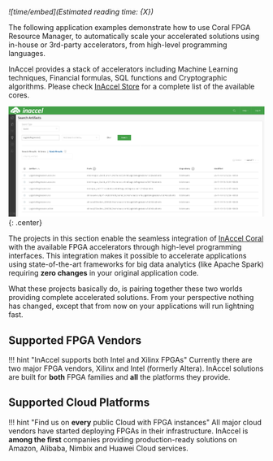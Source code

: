 *![time/embed](Estimated reading time: {X})*

The following application examples demonstrate how to use Coral FPGA Resource
Manager, to automatically scale your accelerated solutions using in-house or
3rd-party accelerators, from high-level programming languages.

InAccel provides a stack of accelerators including Machine Learning techniques,
Financial formulas, SQL functions and Cryptographic algorithms. Please check
[InAccel Store](https://store.inaccel.com) for a complete list of the available
cores.

![jfrog-search](/img/jfrog-search.png){: .center}

The projects in this section enable the seamless integration of
[InAccel Coral](https://inaccel.com/coral-fpga-resource-manager) with the
available FPGA accelerators through high-level programming interfaces. This
integration makes it possible to accelerate applications using state-of-the-art
frameworks for big data analytics (like Apache Spark) requiring **zero changes**
in your original application code.

What these projects basically do, is pairing together these two worlds providing
complete accelerated solutions. From your perspective nothing has changed,
except that from now on your applications will run lightning fast.

## Supported FPGA Vendors

!!! hint "InAccel supports both Intel and Xilinx FPGAs"
	Currently there are two major FPGA vendors, Xilinx and Intel (formerly
	Altera). InAccel solutions are built for **both** FPGA families and **all**
	the platforms they provide.

## Supported Cloud Platforms

!!! hint "Find us on **every** public Cloud with FPGA instances"
	All major cloud vendors have started deploying FPGAs in their
	infrastructure. InAccel is **among the first** companies providing
	production-ready solutions on Amazon, Alibaba, Nimbix and Huawei Cloud
	services.
